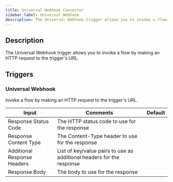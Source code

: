 ```yaml
---
title: Universal Webhook Connector
sidebar_label: Universal Webhook
description: The Universal Webhook trigger allows you to invoke a flow by making an HTTP request to the trigger's URL.
---
```


## Description

The Universal Webhook trigger allows you to invoke a flow by making an HTTP request to the trigger&#x27;s URL.

## Triggers

### Universal Webhook

Invoke a flow by making an HTTP request to the trigger's URL.

| Input                       | Comments                                                              | Default |
| --------------------------- | --------------------------------------------------------------------- | ------- |
| Response Status Code        | The HTTP status code to use for the response                          |         |
| Response Content Type       | The Content-Type header to use for the response                       |         |
| Additional Response Headers | List of key/value pairs to use as additional headers for the response |         |
| Response Body               | The body to use for the response                                      |         |

